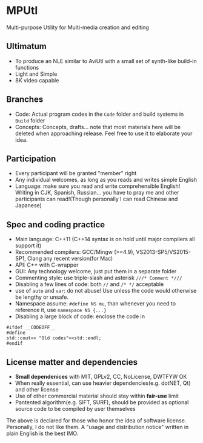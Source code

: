 # MPUtl
Multi-purpose Utility for Multi-media creation and editing

## Ultimatum
* To produce an NLE similar to AviUtl with a small set of synth-like build-in functions
* Light and Simple
* 8K video capable

## Branches
* Code: Actual program codes in the ``Code`` folder and build systems in ``Build`` folder
* Concepts: Concepts, drafts... note that most materials here will be deleted when approaching release. Feel free to use it to elaborate your idea.

## Participation
* Every participant will be granted "member" right
* Any individual welcomes, as long as you reads and writes simple English
* Language: make sure you read and write comprehensible English! Writing in CJK, Spanish, Russian... you have to pray me and other participants can read!(Though personally I can read Chinese and Japanese)

## Spec and coding practice
* Main language: C++11 (C++14 syntax is on hold until major compilers all support it)
* Recommended compilers: GCC/Mingw (>=4.9), VS2013-SP5/VS2015-SP1, Clang any recent version(for Mac)
* API: C++ with C-wrapper
* GUI: Any technology welcome, just put them in a separate folder
* Commenting style: use triple-slash and asterisk ``///* Comment *///``
* Disabling a few lines of code: both ``//`` and ``/* */`` acceptable
* use of ``auto`` and ``var``: do not abuse! Use unless the code would otherwise be lengthy or unsafe.
* Namespace assume: ```#define NS mu```, than whenever you need to reference it, use ```namespace NS {...}```
* Disabling a large block of code: enclose the code in 
```
#ifdef __CODEOFF__ 
#define
std::cout<< "Old codes"<<std::endl;
#endif
```

## License matter and dependencies
* __Small dependenices__ with MIT, GPLv2, CC, NoLicense, DWTFYW OK
* When really essential, can use heavier dependencies(e.g. dotNET, Qt) and other license
* Use of other commercial material should stay within __fair-use__ limit
* Pantented algorithm(e.g. SIFT, SURF), should be provided as optional source code to be compiled by user themselves


The above is declared for those who honor the idea of software license. Personally, I do not like them. A "usage and distribution notice" written in plain English is the best IMO.

